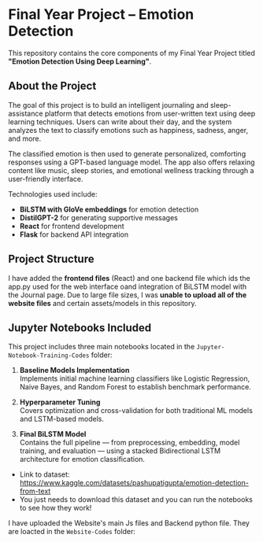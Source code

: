 # Final Year Project – Emotion Detection

This repository contains the core components of my Final Year Project titled **"Emotion Detection Using Deep Learning"**.

## About the Project

The goal of this project is to build an intelligent journaling and sleep-assistance platform that detects emotions from user-written text using deep learning techniques. Users can write about their day, and the system analyzes the text to classify emotions such as happiness, sadness, anger, and more.

The classified emotion is then used to generate personalized, comforting responses using a GPT-based language model. The app also offers relaxing content like music, sleep stories, and emotional wellness tracking through a user-friendly interface.

Technologies used include:
- **BiLSTM with GloVe embeddings** for emotion detection
- **DistilGPT-2** for generating supportive messages
- **React** for frontend development
- **Flask** for backend API integration

## Project Structure

I have added the **frontend files** (React) and one backend file which ids the app.py used for the web interface oand integration of BiLSTM model with the Journal page. Due to large file sizes, I was **unable to upload all of the website files** and certain assets/models in this repository.

## Jupyter Notebooks Included

This project includes three main notebooks located in the `Jupyter-Notebook-Training-Codes` folder:

1. **Baseline Models Implementation**  
   Implements initial machine learning classifiers like Logistic Regression, Naive Bayes, and Random Forest to establish benchmark performance.

2. **Hyperparameter Tuning**  
   Covers optimization and cross-validation for both traditional ML models and LSTM-based models.

3. **Final BiLSTM Model**  
   Contains the full pipeline — from preprocessing, embedding, model training, and evaluation — using a stacked Bidirectional LSTM architecture for emotion classification.

- Link to dataset:  https://www.kaggle.com/datasets/pashupatigupta/emotion-detection-from-text
- You just needs to download this dataset and you can run the notebooks to see how they work!

I have uploaded the Website's main Js files and Backend python file. They are loacted in the  `Website-Codes` folder:
